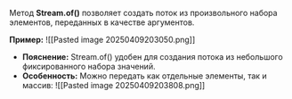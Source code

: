 
Метод **Stream.of()** позволяет создать поток из произвольного набора элементов, переданных в качестве аргументов.

**Пример:**
![[Pasted image 20250409203050.png]]
- **Пояснение:** Stream.of() удобен для создания потока из небольшого фиксированного набора значений.
- **Особенность:** Можно передать как отдельные элементы, так и массив:
![[Pasted image 20250409203808.png]]